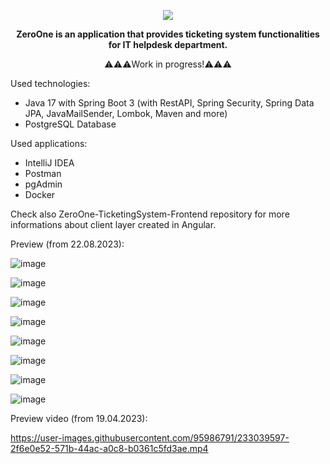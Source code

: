 <p align="center">
<img src="https://user-images.githubusercontent.com/95986791/225428948-b1a70c5b-f605-4b89-af0c-247d206ff284.png">
</p>

<p align="center"><b>ZeroOne is an application that provides ticketing system functionalities for IT helpdesk department.</b></p>
<p align="center">⚠️⚠️⚠️Work in progress!⚠️⚠️⚠️</b></p>

Used technologies:
- Java 17 with Spring Boot 3 (with RestAPI, Spring Security, Spring Data JPA, JavaMailSender, Lombok, Maven and more)
- PostgreSQL Database


Used applications:
- IntelliJ IDEA
- Postman
- pgAdmin
- Docker

Check also ZeroOne-TicketingSystem-Frontend repository for more informations about client layer created in Angular.

Preview (from 22.08.2023):

![image](https://github.com/Azure7896/ZeroOne-TicketingSystem-Frontend/assets/95986791/2fd10d03-ec39-4793-9823-572c66a6c69b)

![image](https://github.com/Azure7896/ZeroOne-TicketingSystem-Frontend/assets/95986791/13633d37-7d92-407d-a045-78b508bf2c8a)

![image](https://github.com/Azure7896/ZeroOne-TicketingSystem-Frontend/assets/95986791/82d1e9e8-ad30-40ea-b8ba-68a73611f152)

![image](https://github.com/Azure7896/ZeroOne-TicketingSystem-Frontend/assets/95986791/789a7d4c-5b50-46b9-8048-c88a409bb4c9)

![image](https://github.com/Azure7896/ZeroOne-TicketingSystem-Frontend/assets/95986791/6f8732c1-738d-4575-a225-51dba675c8d6)

![image](https://github.com/Azure7896/ZeroOne-TicketingSystem-Frontend/assets/95986791/3ab1568d-0467-4fc6-a81e-355049dcddad)

![image](https://github.com/Azure7896/ZeroOne-TicketingSystem-Backend/assets/95986791/a7f213f9-18dd-4dcb-86f0-f196c11e1abf)

![image](https://github.com/Azure7896/ZeroOne-TicketingSystem-Frontend/assets/95986791/d5dca004-241a-4415-9468-3dc524d06285)



Preview video (from 19.04.2023): 

https://user-images.githubusercontent.com/95986791/233039597-2f6e0e52-571b-44ac-a0c8-b0361c5fd3ae.mp4


